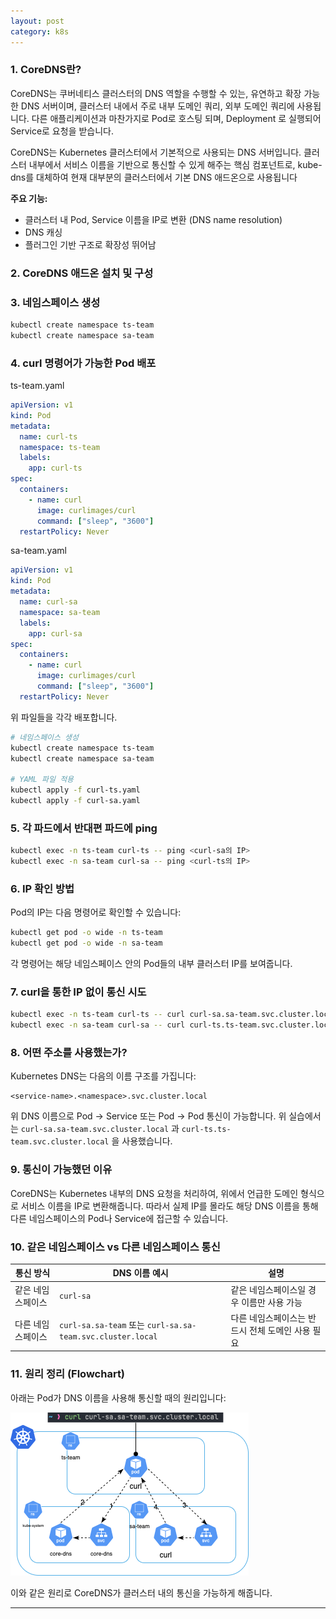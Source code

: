 ```yaml
---
layout: post
category: k8s
---
```

### 1. CoreDNS란?

CoreDNS는 쿠버네티스 클러스터의 DNS 역할을 수행할 수 있는, 유연하고 확장 가능한 DNS 서버이며, 클러스터 내에서 주로 내부 도메인 쿼리, 외부 도메인 쿼리에 사용됩니다. 다른 애플리케이션과 마찬가지로 Pod로 호스팅 되며, Deployment 로 실행되어 Service로 요청을 받습니다.&#x20;

CoreDNS는 Kubernetes 클러스터에서 기본적으로 사용되는 DNS 서버입니다. 클러스터 내부에서 서비스 이름을 기반으로 통신할 수 있게 해주는 핵심 컴포넌트로, kube-dns를 대체하여 현재 대부분의 클러스터에서 기본 DNS 애드온으로 사용됩니다



**주요 기능:**

- 클러스터 내 Pod, Service 이름을 IP로 변환 (DNS name resolution)
- DNS 캐싱
- 플러그인 기반 구조로 확장성 뛰어남




### 2. CoreDNS 애드온 설치 및 구성


### 3. 네임스페이스 생성

```bash
kubectl create namespace ts-team
kubectl create namespace sa-team
```

### 4. curl 명령어가 가능한 Pod 배포

ts-team.yaml

```yaml
apiVersion: v1
kind: Pod
metadata:
  name: curl-ts
  namespace: ts-team
  labels:
    app: curl-ts
spec:
  containers:
    - name: curl
      image: curlimages/curl
      command: ["sleep", "3600"]
  restartPolicy: Never

```

sa-team.yaml

```yaml
apiVersion: v1
kind: Pod
metadata:
  name: curl-sa
  namespace: sa-team
  labels:
    app: curl-sa
spec:
  containers:
    - name: curl
      image: curlimages/curl
      command: ["sleep", "3600"]
  restartPolicy: Never
```

위 파일들을 각각 배포합니다.

```bash
# 네임스페이스 생성
kubectl create namespace ts-team
kubectl create namespace sa-team

# YAML 파일 적용
kubectl apply -f curl-ts.yaml
kubectl apply -f curl-sa.yaml
```

### 5. 각 파드에서 반대편 파드에 ping

```bash
kubectl exec -n ts-team curl-ts -- ping <curl-sa의 IP>
kubectl exec -n sa-team curl-sa -- ping <curl-ts의 IP>
```

### 6. IP 확인 방법

Pod의 IP는 다음 명령어로 확인할 수 있습니다:

```bash
kubectl get pod -o wide -n ts-team
kubectl get pod -o wide -n sa-team
```

각 명령어는 해당 네임스페이스 안의 Pod들의 내부 클러스터 IP를 보여줍니다.

### 7. curl을 통한 IP 없이 통신 시도

```bash
kubectl exec -n ts-team curl-ts -- curl curl-sa.sa-team.svc.cluster.local
kubectl exec -n sa-team curl-sa -- curl curl-ts.ts-team.svc.cluster.local
```

### 8. 어떤 주소를 사용했는가?

Kubernetes DNS는 다음의 이름 구조를 가집니다:

```
<service-name>.<namespace>.svc.cluster.local
```

위 DNS 이름으로 Pod → Service 또는 Pod → Pod 통신이 가능합니다. 위 실습에서는 `curl-sa.sa-team.svc.cluster.local` 과 `curl-ts.ts-team.svc.cluster.local` 을 사용했습니다.

### 9. 통신이 가능했던 이유

CoreDNS는 Kubernetes 내부의 DNS 요청을 처리하여, 위에서 언급한 도메인 형식으로 서비스 이름을 IP로 변환해줍니다. 따라서 실제 IP를 몰라도 해당 DNS 이름을 통해 다른 네임스페이스의 Pod나 Service에 접근할 수 있습니다.




### 10. 같은 네임스페이스 vs 다른 네임스페이스 통신

| 통신 방식     | DNS 이름 예시                                                | 설명                          |
| --------- | -------------------------------------------------------- | --------------------------- |
| 같은 네임스페이스 | `curl-sa`                                                | 같은 네임스페이스일 경우 이름만 사용 가능     |
| 다른 네임스페이스 | `curl-sa.sa-team` 또는 `curl-sa.sa-team.svc.cluster.local` | 다른 네임스페이스는 반드시 전체 도메인 사용 필요 |

### 11. 원리 정리 (Flowchart)

아래는 Pod가 DNS 이름을 사용해 통신할 때의 원리입니다:

![week501](../images/week501.png)

이와 같은 원리로 CoreDNS가 클러스터 내의 통신을 가능하게 해줍니다.

---


